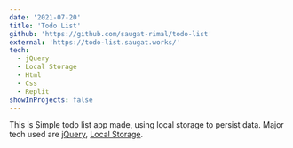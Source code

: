 ```yaml
---
date: '2021-07-20'
title: 'Todo List'
github: 'https://github.com/saugat-rimal/todo-list'
external: 'https://todo-list.saugat.works/'
tech:
  - jQuery
  - Local Storage
  - Html
  - Css
  - Replit
showInProjects: false
---
```


This is Simple todo list app made, using local storage to persist data. Major tech used are [jQuery](http://jquery.com/), [Local Storage](http://www.w3schools.com/html/html5_webstorage.asp).
